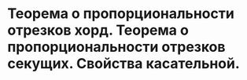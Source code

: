 # Теорема о пропорциональности отрезков хорд. Теорема о пропорциональности отрезков секущих. Свойства касательной.
